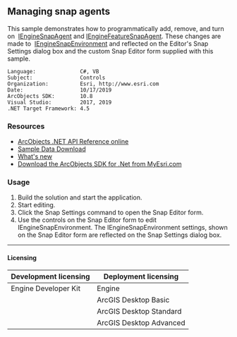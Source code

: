 ## Managing snap agents

This sample demonstrates how to programmatically add, remove, and turn on  [IEngineSnapAgent](http://esriControls/IEngineSnapAgent.htm) and [IEngineFeatureSnapAgent](http://esriControls/IEngineFeatureSnapAgent.htm). These changes are made to  [IEngineSnapEnvironment](http://esriControls/IEngineSnapEnvironment.htm) and reflected on the Editor's Snap Settings dialog box and the custom Snap Editor form supplied with this sample.  


<!-- TODO: Fill this section below with metadata about this sample-->
```
Language:              C#, VB
Subject:               Controls
Organization:          Esri, http://www.esri.com
Date:                  10/17/2019
ArcObjects SDK:        10.8
Visual Studio:         2017, 2019
.NET Target Framework: 4.5
```

### Resources

* [ArcObjects .NET API Reference online](http://desktop.arcgis.com/en/arcobjects/latest/net/webframe.htm)  
* [Sample Data Download](../../releases)  
* [What's new](http://desktop.arcgis.com/en/arcobjects/latest/net/webframe.htm#91cabc68-2271-400a-8ff9-c7fb25108546.htm)  
* [Download the ArcObjects SDK for .Net from MyEsri.com](https://my.esri.com/)  

### Usage
1. Build the solution and start the application.  
1. Start editing.  
1. Click the Snap Settings command to open the Snap Editor form.  
1. Use the controls on the Snap Editor form to edit IEngineSnapEnvironment. The IEngineSnapEnvironment settings, shown on the Snap Editor form are reflected on the Snap Settings dialog box.   









---------------------------------

#### Licensing  
| Development licensing | Deployment licensing | 
| ------------- | ------------- | 
| Engine Developer Kit | Engine |  
|  | ArcGIS Desktop Basic |  
|  | ArcGIS Desktop Standard |  
|  | ArcGIS Desktop Advanced |  


